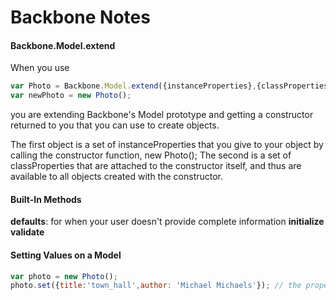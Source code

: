 Backbone Notes
====

#### Backbone.Model.extend
When you use 

```javascript
var Photo = Backbone.Model.extend({instanceProperties},{classProperties, attached to constructor});
var newPhoto = new Photo();
```

you are extending Backbone's Model prototype and getting a constructor returned to you that you can use to create objects.

The first object is a set of instanceProperties that you give to your object by calling the constructor function, new Photo();
The second is a set of classProperties that are attached to the constructor itself, and thus are available to all objects created with the constructor.

#### Built-In Methods

**defaults**: for when your user doesn't provide complete information
**initialize**
**validate**

#### Setting Values on a Model
```javascript
var photo = new Photo();
photo.set({title:'town_hall',author: 'Michael Michaels'}); // the proper way to do it
```
